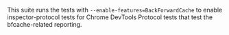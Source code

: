 This suite runs the tests with `--enable-features=BackForwardCache` to enable
inspector-protocol tests for Chrome DevTools Protocol tests that test the
bfcache-related reporting.
